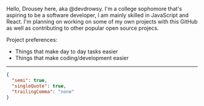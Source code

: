 Hello, Drousey here, aka @devdrowsy. I'm a college sophomore that's aspiring to be a software developer, I am mainly skilled in JavaScript and React. I'm planning on working on some of my own projects with this GitHub as well as contributing to other popular open source projecs.

Project preferences:
* Things that make day to day tasks easier
* Things that make coding/development easier

---

```json
{
  "semi": true,
  "singleQuote": true,
  "trailingComma": "none"
}
```

